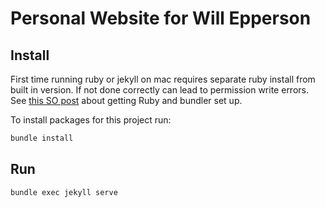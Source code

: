 # Personal Website for Will Epperson

## Install
First time running ruby or jekyll on mac requires separate ruby install from built in version. If not done correctly can lead to permission write errors. See [this SO post](https://stackoverflow.com/questions/51126403/you-dont-have-write-permissions-for-the-library-ruby-gems-2-3-0-directory-ma) about getting Ruby and bundler set up.

To install packages for this project run:
```bash
bundle install
```

## Run
```bash
bundle exec jekyll serve
```
